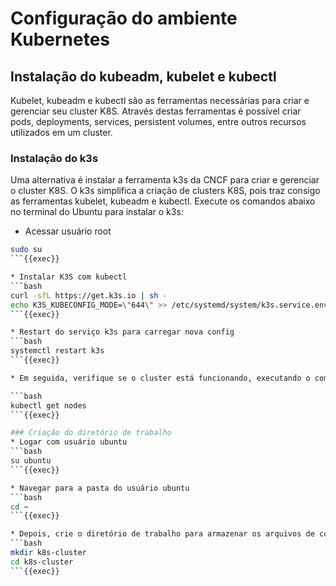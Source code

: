 # Configuração do ambiente Kubernetes
## Instalação do kubeadm, kubelet e kubectl
Kubelet, kubeadm e kubectl são as ferramentas necessárias para criar e gerenciar seu cluster K8S. Através destas ferramentas é possível criar pods, deployments, services, persistent volumes, entre outros recursos utilizados em um cluster.

### Instalação do k3s
Uma alternativa é instalar a ferramenta k3s da CNCF para criar e gerenciar o cluster K8S. O k3s simplifica a criação de clusters K8S, pois traz consigo as ferramentas kubelet, kubeadm e kubectl.
Execute os comandos abaixo no terminal do Ubuntu para instalar o k3s:

* Acessar usuário root
```bash
sudo su
```{{exec}}

* Instalar K3S com kubectl
```bash
curl -sfL https://get.k3s.io | sh -
echo K3S_KUBECONFIG_MODE=\"644\" >> /etc/systemd/system/k3s.service.env
```{{exec}}

* Restart do serviço k3s para carregar nova config
```bash
systemctl restart k3s
```{{exec}}

* Em seguida, verifique se o cluster está funcionando, executando o comando abaixo no terminal do Ubuntu para obter as informações dos nós do cluster K8S

```bash
kubectl get nodes
```{{exec}}

### Criação do diretório de trabalho
* Logar com usuário ubuntu
```bash
su ubuntu
```{{exec}}

* Navegar para a pasta do usuário ubuntu
```bash
cd ~
```{{exec}}

* Depois, crie o diretório de trabalho para armazenar os arquivos de configuração do cluster e navegue para o diretório criado com o comando anterior.
```bash
mkdir k8s-cluster
cd k8s-cluster
```{{exec}}
